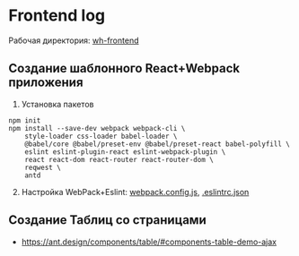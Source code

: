 # Frontend log

Рабочая директория: [wh-frontend](./wh-frontend)

## Создание шаблонного React+Webpack приложения

1. Установка пакетов

```
npm init
npm install --save-dev webpack webpack-cli \
    style-loader css-loader babel-loader \
    @babel/core @babel/preset-env @babel/preset-react babel-polyfill \
    eslint eslint-plugin-react eslint-webpack-plugin \
    react react-dom react-router react-router-dom \
    reqwest \
    antd
```

2. Настройка WebPack+Eslint: [webpack.config.js](wh-frontend/webpack.config.js),
[.eslintrc.json](wh-frontend/.eslintrc.json)

## Создание Таблиц со страницами

- https://ant.design/components/table/#components-table-demo-ajax
